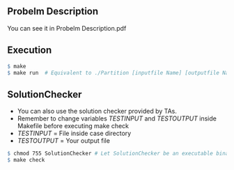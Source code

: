 ## Probelm Description
You can see it in Probelm Description.pdf

## Execution

```makefile
$ make
$ make run  # Equivalent to ./Partition [inputfile Name] [outputfile Name]
```

## SolutionChecker
* You can also use the solution checker provided by TAs.
* Remember to change variables *TESTINPUT* and *TESTOUTPUT* inside Makefile before executing make check
* *TESTINPUT* = File inside case directory
* *TESTOUTPUT* = Your output file

```makefile
$ chmod 755 SolutionChecker # Let SolutionChecker be an executable binary file
$ make check
```